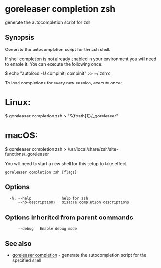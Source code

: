 # goreleaser completion zsh

generate the autocompletion script for zsh

## Synopsis


Generate the autocompletion script for the zsh shell.

If shell completion is not already enabled in your environment you will need
to enable it.  You can execute the following once:

$ echo "autoload -U compinit; compinit" >> ~/.zshrc

To load completions for every new session, execute once:
# Linux:
$ goreleaser completion zsh > "${fpath[1]}/_goreleaser"
# macOS:
$ goreleaser completion zsh > /usr/local/share/zsh/site-functions/_goreleaser

You will need to start a new shell for this setup to take effect.


```
goreleaser completion zsh [flags]
```

## Options

```
  -h, --help              help for zsh
      --no-descriptions   disable completion descriptions
```

## Options inherited from parent commands

```
      --debug   Enable debug mode
```

## See also

* [goreleaser completion](/cmd/goreleaser_completion/)	 - generate the autocompletion script for the specified shell


